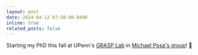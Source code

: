 ```yaml
---
layout: post
date: 2024-04-12 07:58:00-0400
inline: true
related_posts: false
---
```


Starting my PhD this fall at UPenn's [GRASP Lab](https://www.grasp.upenn.edu/) in [Michael Posa's group](https://dair.seas.upenn.edu/)! :high_brightness:
